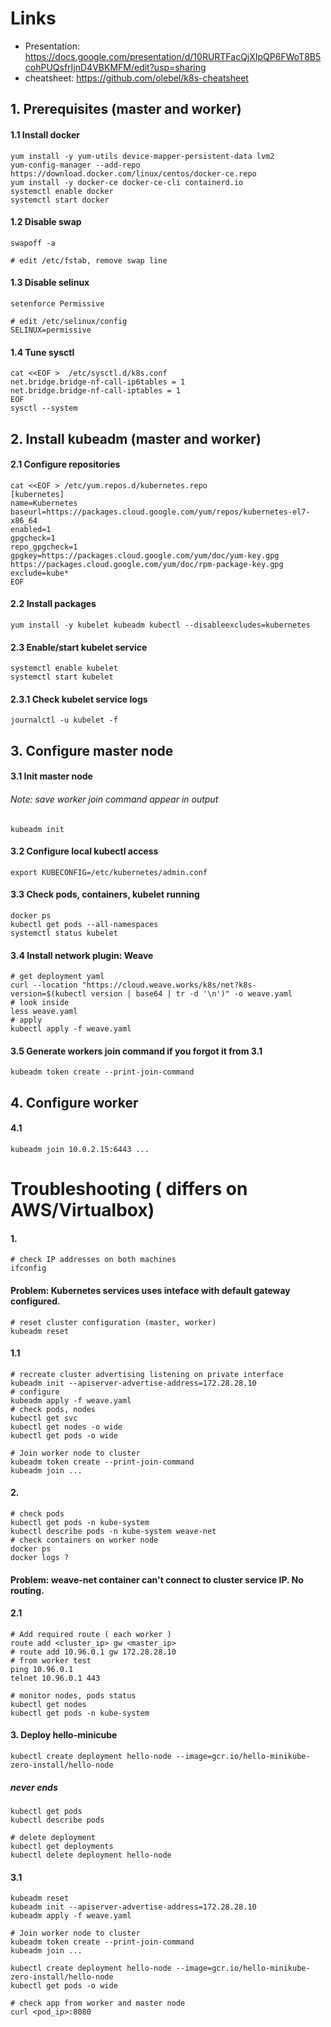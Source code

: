 # Links
* Presentation: https://docs.google.com/presentation/d/10RURTFacQjXIpQP6FWoT8B5cohPUQsfrIjnD4VBKMFM/edit?usp=sharing
* cheatsheet: https://github.com/olebel/k8s-cheatsheet 

## 1. Prerequisites (master and worker)
#### 1.1 Install docker
```
yum install -y yum-utils device-mapper-persistent-data lvm2
yum-config-manager --add-repo https://download.docker.com/linux/centos/docker-ce.repo
yum install -y docker-ce docker-ce-cli containerd.io
systemctl enable docker
systemctl start docker
```
#### 1.2 Disable swap
```
swapoff -a
```
```
# edit /etc/fstab, remove swap line
```
#### 1.3 Disable selinux
```
setenforce Permissive
```
```
# edit /etc/selinux/config
SELINUX=permissive
```
#### 1.4 Tune sysctl
```
cat <<EOF >  /etc/sysctl.d/k8s.conf
net.bridge.bridge-nf-call-ip6tables = 1
net.bridge.bridge-nf-call-iptables = 1
EOF
sysctl --system
```
## 2. Install kubeadm (master and worker)
#### 2.1 Configure repositories
```
cat <<EOF > /etc/yum.repos.d/kubernetes.repo
[kubernetes]
name=Kubernetes
baseurl=https://packages.cloud.google.com/yum/repos/kubernetes-el7-x86_64
enabled=1
gpgcheck=1
repo_gpgcheck=1
gpgkey=https://packages.cloud.google.com/yum/doc/yum-key.gpg https://packages.cloud.google.com/yum/doc/rpm-package-key.gpg
exclude=kube*
EOF
```
#### 2.2 Install packages
```
yum install -y kubelet kubeadm kubectl --disableexcludes=kubernetes
```
#### 2.3 Enable/start kubelet service
```
systemctl enable kubelet
systemctl start kubelet
```
#### 2.3.1 Check kubelet service logs
```
journalctl -u kubelet -f
```

## 3. Configure master node
#### 3.1 Init master node
###### Note: save worker join command appear in output
```
kubeadm init
```
#### 3.2 Configure local kubectl access
```
export KUBECONFIG=/etc/kubernetes/admin.conf
```
#### 3.3 Check pods, containers, kubelet running
```
docker ps
kubectl get pods --all-namespaces
systemctl status kubelet
```

#### 3.4 Install network plugin: Weave
```
# get deployment yaml
curl --location "https://cloud.weave.works/k8s/net?k8s-version=$(kubectl version | base64 | tr -d '\n')" -o weave.yaml
# look inside
less weave.yaml
# apply
kubectl apply -f weave.yaml
```
#### 3.5 Generate workers join command if you forgot it from 3.1
```
kubeadm token create --print-join-command
```

## 4. Configure worker
#### 4.1
```
kubeadm join 10.0.2.15:6443 ...
```

# Troubleshooting ( differs on AWS/Virtualbox)
#### 1.
```
# check IP addresses on both machines
ifconfig
```
#### Problem: Kubernetes services uses inteface with default gateway configured.
```
# reset cluster configuration (master, worker)
kubeadm reset
```
#### 1.1
```
# recreate cluster advertising listening on private interface
kubeadm init --apiserver-advertise-address=172.28.28.10
# configure
kubeadm apply -f weave.yaml
# check pods, nodes
kubectl get svc
kubectl get nodes -o wide
kubectl get pods -o wide
```
```
# Join worker node to cluster
kubeadm token create --print-join-command
kubeadm join ...
```
#### 2.
```
# check pods
kubectl get pods -n kube-system
kubectl describe pods -n kube-system weave-net
# check containers on worker node
docker ps
docker logs ?
```
#### Problem: weave-net container can't connect to cluster service IP. No routing.
#### 2.1
```
# Add required route ( each worker )
route add <cluster_ip> gw <master_ip>
# route add 10.96.0.1 gw 172.28.28.10
# from worker test
ping 10.96.0.1
telnet 10.96.0.1 443
```
```
# monitor nodes, pods status
kubectl get nodes
kubectl get pods -n kube-system
```
#### 3. Deploy hello-minicube
```
kubectl create deployment hello-node --image=gcr.io/hello-minikube-zero-install/hello-node
```
##### never ends
```
kubectl get pods
kubectl describe pods
```
```
# delete deployment
kubectl get deployments
kubectl delete deployment hello-node
```
#### 3.1
```
kubeadm reset
kubeadm init --apiserver-advertise-address=172.28.28.10
kubeadm apply -f weave.yaml
```
```
# Join worker node to cluster
kubeadm token create --print-join-command
kubeadm join ...
```
```
kubectl create deployment hello-node --image=gcr.io/hello-minikube-zero-install/hello-node
kubectl get pods -o wide
```
```
# check app from worker and master node
curl <pod_ip>:8080
```
